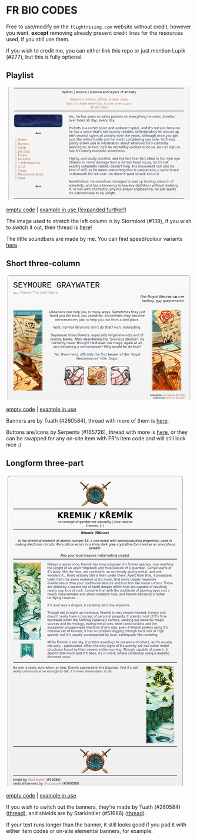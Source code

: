# FR BIO CODES

Free to use/modify on the `flightrising.com` website without credit, however you want, **except** removing already present credit lines for the resources used, if you still use them.

If you wish to credit me, you can either link this repo or just mention Lupik (#277), but this is fully optional.

## Playlist

![Playlist bio example](./img/bio_playlist.png)

[empty code](./code/bio_playlist) | [example in use (!expanded further!)](https://www1.flightrising.com/dragon/61393098)

The image used to stretch the left column is by Stormlord (#139), if you wish to switch it out, their thread is [here](https://www1.flightrising.com/forums/cc/2863041#post_43362535)!

The little soundbars are made by me. You can find speed/colour variants [here](https://airship-full-of-dragons.tumblr.com/post/647881699155443712/lmao-the-middle-brown-one-doesnt-seem-to-work-on).

## Short three-column

![Short three-column bio example](./img/bio_short_threecolumn.png)

[empty code](./code/bio_short_threecolumn) | [example in use](https://www1.flightrising.com/dragon/39572550)

Banners are by Tuath (#260584), thread with more of them is [here](https://www1.flightrising.com/forums/cc/2367442#post_31491468).

Buttons are/icons by Serpenta (#165726), thread with more is [here](https://www1.flightrising.com/forums/cc/1985777#post_1985777), or they can be swapped for any on-site item with FR's item code and will still look nice :)

## Longform three-part

![Lonfrom three-part bio example](./img/bio_longform_threepart.png)

[empty code](./code/bio_longform_threepart) | [example in use](https://www1.flightrising.com/dragon/49093078)

If you wish to switch out the banners, they're made by Tuath (#260584) ([thread](https://www1.flightrising.com/forums/cc/2367442/1#post_31491468)), and shields are by Starkindler (#51686) ([thread](https://www1.flightrising.com/forums/cc/1997330/1#post_22977836)).

If your text runs longer than the banner, it still looks good if you pad it with either item codes or on-site elemental banners, for example.
